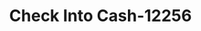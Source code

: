 ---
f_zip-code: 44004
f_state-code: OH
title: Check Into Cash-12256
f_phone: 440-992-5365
f_city-only: Ashtabula
f_address: 1144 West Prospect Road Ashtabula
f_location-unique-id: '12256'
slug: check-into-cash-12256
updated-on: '2024-05-30T13:46:58.046Z'
created-on: '2024-05-30T13:36:59.803Z'
published-on: '2024-05-30T13:54:32.469Z'
f_city-state: cms/city/ashtabula-oh.md
f_company: cms/company/check-into-cash.md
f_state: cms/state/ohio.md
layout: '[payday-loan].html'
tags: payday-loan
---